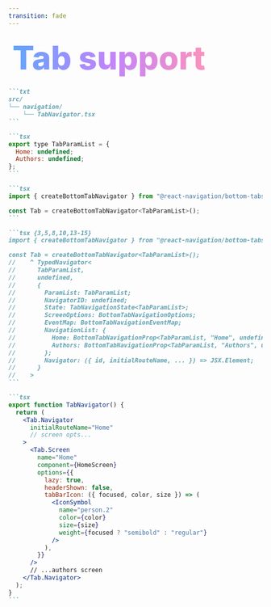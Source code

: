 ```yaml
---
transition: fade
---
```


<div
  v-motion
  :initial="{ x: -80 }"
  :enter="{ x: 0 }"
  :leave="{ x: 1000 }"
  style="font-size: 4rem; font-weight: 800; padding: 0.5rem; display: inline-block; line-height: 1.2;"
>
  <span style="background: linear-gradient(to right, rgb(96, 165, 250), rgb(192, 132, 252), rgb(251, 146, 188)); -webkit-background-clip: text; -webkit-text-fill-color: transparent; background-clip: text;">Tab support</span> 
</div>

<!--
Let's add tab support to our app. This will also cover adding TypeScript support too partially. The first thing we need to do is create a type of the tabs we want to create. We're going to call it tab param list. This is a type that will be used to define the parameters for each tab. In our app it's really simple, we just have two tabs - home and authors and they accept no parameters so we just define the type as undefined. The parameters are the props that are passed to the screen when it is rendered. You can pass IDs, slugs, query params etc. We can then create our tab navigator which takes our tab param list type as a generic.
-->

````md magic-move {lines: true}
```txt
src/
└── navigation/
    └── TabNavigator.tsx
```

```tsx
export type TabParamList = {
  Home: undefined;
  Authors: undefined;
};
```

```tsx
import { createBottomTabNavigator } from "@react-navigation/bottom-tabs";

const Tab = createBottomTabNavigator<TabParamList>();
```

```tsx {3,5,8,10,13-15}
import { createBottomTabNavigator } from "@react-navigation/bottom-tabs";

const Tab = createBottomTabNavigator<TabParamList>();
//    ^ TypedNavigator<
//      TabParamList,
//      undefined,
//      {
//        ParamList: TabParamList;
//        NavigatorID: undefined;
//        State: TabNavigationState<TabParamList>;
//        ScreenOptions: BottomTabNavigationOptions;
//        EventMap: BottomTabNavigationEventMap;
//        NavigationList: {
//          Home: BottomTabNavigationProp<TabParamList, "Home", undefined>;
//          Authors: BottomTabNavigationProp<TabParamList, "Authors", undefined>;
//        };
//        Navigator: ({ id, initialRouteName, ... }) => JSX.Element;
//      }
//    >
```

```tsx
export function TabNavigator() {
  return (
    <Tab.Navigator
      initialRouteName="Home"
      // screen opts...
    >
      <Tab.Screen
        name="Home"
        component={HomeScreen}
        options={{
          lazy: true,
          headerShown: false,
          tabBarIcon: ({ focused, color, size }) => (
            <IconSymbol
              name="person.2"
              color={color}
              size={size}
              weight={focused ? "semibold" : "regular"}
            />
          ),
        }}
      />
      // ...authors screen
    </Tab.Navigator>
  );
}
```
````
